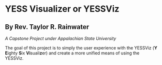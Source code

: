 # YESS Visualizer or YESSViz

## By Rev. Taylor R. Rainwater

_A Capstone Project under Appalachian State University_

The goal of this project is to simply the user experience with the YESSViz (**Y** **E**ighty **S**ix **Vi**suali**z**er) and create a more unified means of using the YESSViz. 